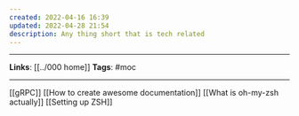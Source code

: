 ```yaml
---
created: 2022-04-16 16:39
updated: 2022-04-28 21:54
description: Any thing short that is tech related
---
```

---
**Links**:  [[../000 home]]
**Tags**: #moc 

---

[[gRPC]]
[[How to create awesome documentation]]
[[What is oh-my-zsh actually]]
[[Setting up ZSH]]